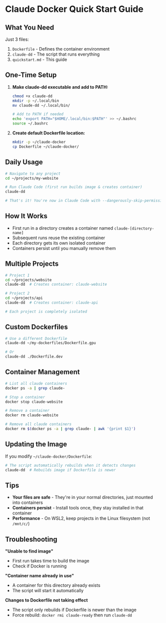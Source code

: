 # Claude Docker Quick Start Guide

## What You Need

Just 3 files:
1. `Dockerfile` - Defines the container environment
2. `claude-dd` - The script that runs everything
3. `quickstart.md` - This guide

## One-Time Setup

1. **Make claude-dd executable and add to PATH:**
   ```bash
   chmod +x claude-dd
   mkdir -p ~/.local/bin
   mv claude-dd ~/.local/bin/
   
   # Add to PATH if needed
   echo 'export PATH="$HOME/.local/bin:$PATH"' >> ~/.bashrc
   source ~/.bashrc
   ```

2. **Create default Dockerfile location:**
   ```bash
   mkdir -p ~/claude-docker
   cp Dockerfile ~/claude-docker/
   ```

## Daily Usage

```bash
# Navigate to any project
cd ~/projects/my-website

# Run Claude Code (first run builds image & creates container)
claude-dd

# That's it! You're now in Claude Code with --dangerously-skip-permissions
```

## How It Works

- First run in a directory creates a container named `claude-[directory-name]`
- Subsequent runs reuse the existing container
- Each directory gets its own isolated container
- Containers persist until you manually remove them

## Multiple Projects

```bash
# Project 1
cd ~/projects/website
claude-dd  # Creates container: claude-website

# Project 2  
cd ~/projects/api
claude-dd  # Creates container: claude-api

# Each project is completely isolated
```

## Custom Dockerfiles

```bash
# Use a different Dockerfile
claude-dd ~/my-dockerfiles/Dockerfile.gpu

# Or
claude-dd ./Dockerfile.dev
```

## Container Management

```bash
# List all claude containers
docker ps -a | grep claude-

# Stop a container
docker stop claude-website

# Remove a container
docker rm claude-website

# Remove all claude containers
docker rm $(docker ps -a | grep claude- | awk '{print $1}')
```

## Updating the Image

If you modify `~/claude-docker/Dockerfile`:
```bash
# The script automatically rebuilds when it detects changes
claude-dd  # Rebuilds image if Dockerfile is newer
```

## Tips

- **Your files are safe** - They're in your normal directories, just mounted into containers
- **Containers persist** - Install tools once, they stay installed in that container
- **Performance** - On WSL2, keep projects in the Linux filesystem (not `/mnt/c/`)

## Troubleshooting

**"Unable to find image"**
- First run takes time to build the image
- Check if Docker is running

**"Container name already in use"**  
- A container for this directory already exists
- The script will start it automatically

**Changes to Dockerfile not taking effect**
- The script only rebuilds if Dockerfile is newer than the image
- Force rebuild: `docker rmi claude-ready` then run `claude-dd`